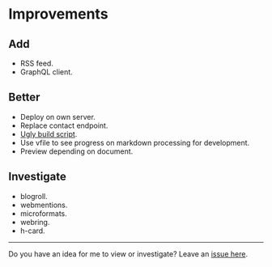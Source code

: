 # Improvements

## Add

- RSS feed.
- GraphQL client.

## Better

- Deploy on own server.
- Replace contact endpoint.
- [Ugly build script](https://github.com/NormanPerrin/nperrin/blob/master/buid.sh).
- Use vfile to see progress on markdown processing for development.
- Preview depending on document.

## Investigate

- blogroll.
- webmentions.
- microformats.
- webring.
- h-card.

---

Do you have an idea for me to view or investigate? Leave an [issue here](https://github.com/NormanPerrin/nperrin/issues).

